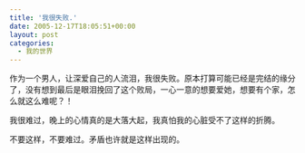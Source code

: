 ```yaml
---
title: '我很失败.'
date: 2005-12-17T18:05:51+00:00
layout: post
categories:
  - 我的世界
---
```


作为一个男人，让深爱自己的人流泪，我很失败。原本打算可能已经是完结的缘分了，没有想到最后是眼泪挽回了这个败局，一心一意的想要爱她，想要有个家，怎么就这么难呢？！

我很难过，晚上的心情真的是大落大起，我真怕我的心脏受不了这样的折腾。

不要这样，不要难过。矛盾也许就是这样出现的。